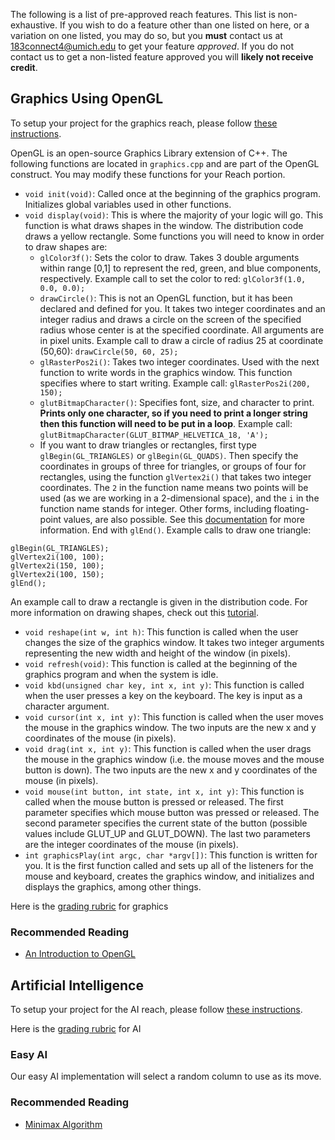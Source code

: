 The following is a list of pre-approved reach features. This list is non-exhaustive. If you wish to do a feature other than one listed on here, or a variation on one listed, you may do so, but you **must** contact us at 183connect4@umich.edu to get your feature _approved_. If you do not contact us to get a non-listed feature approved you will **likely not receive credit**.

## Graphics Using OpenGL

To setup your project for the graphics reach, please follow [these instructions](Getting-Started#project-setup-for-graphics-reach).

OpenGL is an open-source Graphics Library extension of C++. The following functions are located in <code>graphics.cpp</code> and are part of the OpenGL construct. You may modify these functions for your Reach portion.

* <code>void init(void)</code>: Called once at the beginning of the graphics program. Initializes global variables used in other functions.
* <code>void display(void)</code>: This is where the majority of your logic will go. This function is what draws shapes in the window. The distribution code draws a yellow rectangle. Some functions you will need to know in order to draw shapes are:
  * <code>glColor3f()</code>: Sets the color to draw. Takes 3 double arguments within range [0,1] to represent the red, green, and blue components, respectively. Example call to set the color to red: <code>glColor3f(1.0, 0.0, 0.0);</code>
  * <code>drawCircle()</code>: This is not an OpenGL function, but it has been declared and defined for you. It takes two integer coordinates and an integer radius and draws a circle on the screen of the specified radius whose center is at the specified coordinate. All arguments are in pixel units. Example call to draw a circle of radius 25 at coordinate (50,60): <code>drawCircle(50, 60, 25);</code>
  * <code>glRasterPos2i()</code>: Takes two integer coordinates. Used with the next function to write words in the graphics window. This function specifies where to start writing. Example call: <code>glRasterPos2i(200, 150);</code>
  * <code>glutBitmapCharacter()</code>: Specifies font, size, and character to print. **Prints only one character, so if you need to print a longer string then this function will need to be put in a loop**. Example call: <code>glutBitmapCharacter(GLUT_BITMAP_HELVETICA_18, 'A');</code>
  * If you want to draw triangles or rectangles, first type <code>glBegin(GL_TRIANGLES)</code> or <code>glBegin(GL_QUADS)</code>. Then specify the coordinates in groups of three for triangles, or groups of four for rectangles, using the function <code>glVertex2i()</code> that takes two integer coordinates. The <code>2</code> in the function name means two points will be used (as we are working in a 2-dimensional space), and the <code>i</code> in the function name stands for integer. Other forms, including floating-point values, are also possible. See this [documentation](https://www.opengl.org/sdk/docs/man2/xhtml/glVertex.xml) for more information. End with <code>glEnd()</code>. Example calls to draw one triangle:
<pre><code>glBegin(GL_TRIANGLES);
glVertex2i(100, 100);
glVertex2i(150, 100);
glVertex2i(100, 150);
glEnd();</code></pre>
  An example call to draw a rectangle is given in the distribution code. For more information on drawing shapes, check out this [tutorial](http://www.falloutsoftware.com/tutorials/gl/gl2p5.htm).
* <code>void reshape(int w, int h)</code>: This function is called when the user changes the size of the graphics window. It takes two integer arguments representing the new width and height of the window (in pixels).
* <code>void refresh(void)</code>: This function is called at the beginning of the graphics program and when the system is idle.
* <code>void kbd(unsigned char key, int x, int y)</code>: This function is called when the user presses a key on the keyboard. The key is input as a character argument.
* <code>void cursor(int x, int y)</code>: This function is called when the user moves the mouse in the graphics window. The two inputs are the new x and y coordinates of the mouse (in pixels).
* <code>void drag(int x, int y)</code>: This function is called when the user drags the mouse in the graphics window (i.e. the mouse moves and the mouse button is down). The two inputs are the new x and y coordinates of the mouse (in pixels).
* <code>void mouse(int button, int state, int x, int y)</code>: This function is called when the mouse button is pressed or released. The first parameter specifies which mouse button was pressed or released. The second parameter specifies the current state of the button (possible values include GLUT_UP and GLUT_DOWN). The last two parameters are the integer coordinates of the mouse (in pixels).
* <code>int graphicsPlay(int argc, char *argv[])</code>: This function is written for you. It is the first function called and sets up all of the listeners for the mouse and keyboard, creates the graphics window, and initializes and displays the graphics, among other things.

Here is the [grading rubric](Grading#graphics) for graphics

### Recommended Reading

* [An Introduction to OpenGL](http://www.glprogramming.com/red/chapter01.html)

## Artificial Intelligence

To setup your project for the AI reach, please follow [these instructions](Getting-Started#project-setup-for-ai-reach).

Here is the [grading rubric](Grading#artificial_intelligence) for AI

### Easy AI

Our easy AI implementation will select a random column to use as its move.

### Recommended Reading

* [Minimax Algorithm](https://en.wikipedia.org/wiki/Minimax)